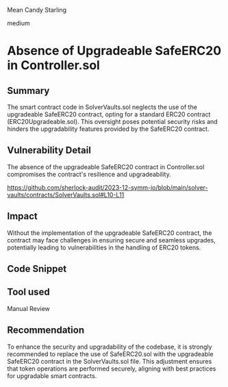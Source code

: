 Mean Candy Starling

medium

# Absence of Upgradeable SafeERC20 in Controller.sol

## Summary

The smart contract code in SolverVaults.sol neglects the use of the upgradeable SafeERC20 contract, opting for a standard ERC20 contract (ERC20Upgradeable.sol). This oversight poses potential security risks and hinders the upgradability features provided by the SafeERC20 contract.

## Vulnerability Detail

The absence of the upgradeable SafeERC20 contract in Controller.sol compromises the contract's resilience and upgradeability.

https://github.com/sherlock-audit/2023-12-symm-io/blob/main/solver-vaults/contracts/SolverVaults.sol#L10-L11

## Impact

Without the implementation of the upgradeable SafeERC20 contract, the contract may face challenges in ensuring secure and seamless upgrades, potentially leading to vulnerabilities in the handling of ERC20 tokens.

## Code Snippet

## Tool used

Manual Review

## Recommendation

To enhance the security and upgradability of the codebase, it is strongly recommended to replace the use of SafeERC20.sol with the upgradeable SafeERC20 contract in the SolverVaults.sol file. This adjustment ensures that token operations are performed securely, aligning with best practices for upgradable smart contracts.
